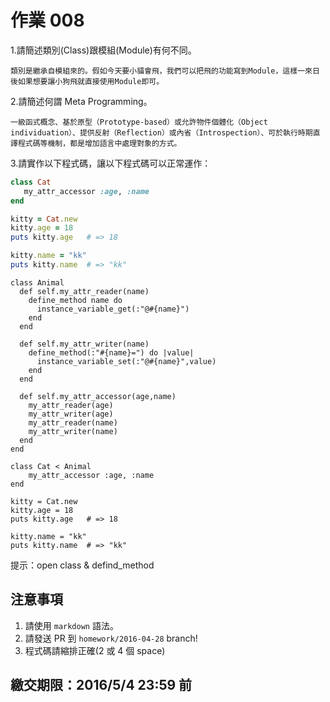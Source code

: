 # 作業 008

1.請簡述類別(Class)跟模組(Module)有何不同。
```
類別是繼承自模組來的。假如今天要小貓會飛，我們可以把飛的功能寫到Module，這樣一來日後如果想要讓小狗飛就直接使用Module即可。
```
2.請簡述何謂 Meta Programming。
```
一級函式概念、基於原型（Prototype-based）或允許物件個體化（Object individuation）、提供反射（Reflection）或內省（Introspection）、可於執行時期直譯程式碼等機制，都是增加語言中處理對象的方式。
```

3.請實作以下程式碼，讓以下程式碼可以正常運作：

```ruby
class Cat
   my_attr_accessor :age, :name
end

kitty = Cat.new
kitty.age = 18
puts kitty.age   # => 18

kitty.name = "kk"
puts kitty.name  # => "kk"
```
```
class Animal
  def self.my_attr_reader(name)
    define_method name do
      instance_variable_get(:"@#{name}")
    end
  end

  def self.my_attr_writer(name)
    define_method(:"#{name}=") do |value|
      instance_variable_set(:"@#{name}",value)
    end
  end

  def self.my_attr_accessor(age,name)
    my_attr_reader(age)
    my_attr_writer(age)
    my_attr_reader(name)
    my_attr_writer(name)
  end
end

class Cat < Animal
    my_attr_accessor :age, :name
end

kitty = Cat.new
kitty.age = 18
puts kitty.age   # => 18

kitty.name = "kk"
puts kitty.name  # => "kk"
```

提示：open class & defind_method

## 注意事項

1. 請使用 `markdown` 語法。
2. 請發送 PR 到 `homework/2016-04-28` branch!
3. 程式碼請縮排正確(2 或 4 個 space)

## 繳交期限：2016/5/4 23:59 前
